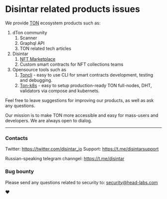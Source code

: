 # Disintar related products issues

We provide [TON](https://ton.org/) ecosystem products such as:

1. dTon community
    1. Scanner
    2. Graphql API
    3. TON related tech articles
2. Disintar
    1. [NFT Marketplace](https://github.com/disintar)
    2. Custom smart contracts for NFT collections teams
3. Opensource tools such as
    1. [Toncli](https://github.com/disintar/toncli) - easy to use CLI for smart contracts development, testing and debugging.
    2. [Ton-k8s](https://github.com/disintar/ton-k8s) - easy to setup production-ready TON full-nodes, DHT, validators via compose and kubernets.

Feel free to leave suggestions for improving our products, as well as ask any questions. 

Our mission is to make TON more accessible and easy for mass-users and developers. We are always open to dialog. 

---

### Contacts

Twitter: https://twitter.com/disintar_io
Support: https://t.me/disintarsupport

Russian-speaking telegram channgel: https://t.me/disintar

### Bug bounty

Please send any questions related to security to: security@head-labs.com

:heart: 
